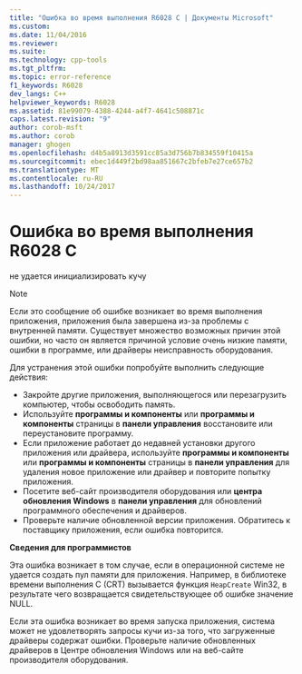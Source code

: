 ```yaml
---
title: "Ошибка во время выполнения R6028 C | Документы Microsoft"
ms.custom: 
ms.date: 11/04/2016
ms.reviewer: 
ms.suite: 
ms.technology: cpp-tools
ms.tgt_pltfrm: 
ms.topic: error-reference
f1_keywords: R6028
dev_langs: C++
helpviewer_keywords: R6028
ms.assetid: 81e99079-4388-4244-a4f7-4641c508871c
caps.latest.revision: "9"
author: corob-msft
ms.author: corob
manager: ghogen
ms.openlocfilehash: d4b5a8913d3591cc85a3d756b7b834559f10415a
ms.sourcegitcommit: ebec1d449f2bd98aa851667c2bfeb7e27ce657b2
ms.translationtype: MT
ms.contentlocale: ru-RU
ms.lasthandoff: 10/24/2017
---
```

# <a name="c-runtime-error-r6028"></a>Ошибка во время выполнения R6028 C
не удается инициализировать кучу  
  
> [!NOTE]
>  Если это сообщение об ошибке возникает во время выполнения приложения, приложения была завершена из-за проблемы с внутренней памяти. Существует множество возможных причин этой ошибки, но часто он является причиной условие очень низкие памяти, ошибки в программе, или драйверы неисправность оборудования.  
>   
>  Для устранения этой ошибки попробуйте выполнить следующие действия:  
>   
>  -   Закройте другие приложения, выполняющегося или перезагрузить компьютер, чтобы освободить память.  
> -   Используйте **программы и компоненты** или **программы и компоненты** страницы в **панели управления** восстановите или переустановите программу.  
> -   Если приложение работает до недавней установки другого приложения или драйвера, используйте **программы и компоненты** или **программы и компоненты** страницы в **панели управления** для удаления новое приложение или драйвер и повторите попытку приложения.  
> -   Посетите веб-сайт производителя оборудования или **центра обновления Windows** в **панели управления** для обновлений программного обеспечения и драйверов.  
> -   Проверьте наличие обновленной версии приложения. Обратитесь к поставщику приложения, если ошибка повторится.  
  
 **Сведения для программистов**  
  
 Эта ошибка возникает в том случае, если в операционной системе не удается создать пул памяти для приложения. Например, в библиотеке времени выполнения C (CRT) вызывается функция `HeapCreate` Win32, в результате чего возвращается свидетельствующее об ошибке значение NULL.  
  
 Если эта ошибка возникает во время запуска приложения, система может не удовлетворять запросы кучи из-за того, что загруженные драйверы содержат ошибки. Проверьте наличие обновленных драйверов в Центре обновления Windows или на веб-сайте производителя оборудования.